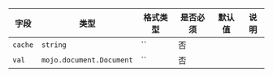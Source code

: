 | 字段 | 类型 | 格式类型 | 是否必须 | 默认值 | 说明 |
|---|---|---|---|---|---|
| `cache` | `string` | `` | 否 |  |
| `val` | `mojo.document.Document` | `` | 否 |  |
